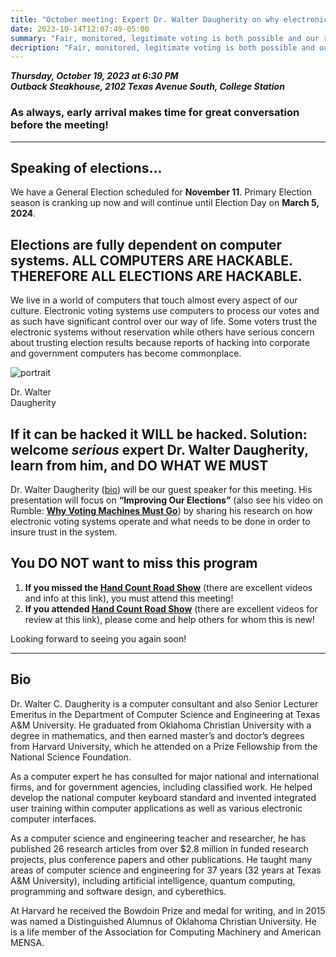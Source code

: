 ```yaml
---
title: "October meeting: Expert Dr. Walter Daugherity on why electronic voting systems must GO"
date: 2023-10-14T12:07:49-05:00
summary: "Fair, monitored, legitimate voting is both possible and our responsibility to accomplish. WE MUST ALL LEARN AND APPLY THIS CRUCIAL INFORMATION"
decription: "Fair, monitored, legitimate voting is both possible and our responsibility to accomplish. WE MUST ALL LEARN AND APPLY THIS CRUCIAL INFORMATION"
---
```


**_Thursday, October 19, 2023 at 6:30 PM_**  
**_<strong><span class="hilite">Outback Steakhouse</span></strong>, 2102 Texas Avenue South, College Station_**

### As always, early arrival makes time for great conversation before the meeting!

---

## Speaking of elections...

We have a General Election scheduled for **November 11**. Primary Election season is cranking up now and will continue until Election Day on **March 5, 2024**.    

## Elections are fully dependent on computer systems. <span class="hilite">ALL COMPUTERS ARE HACKABLE. THEREFORE ALL ELECTIONS ARE HACKABLE.</span> 

We live in a world of computers that touch almost every aspect of our culture. 
Electronic voting systems use computers to process our votes and as such have significant control over our way of life. Some voters trust the electronic systems without reservation while others have serious concern about trusting election results because reports of hacking into corporate and government computers has become commonplace.  

<div class="align-right" style="width:20%;">
<img src="/img/daugherity-photo.jpg" alt="portrait">  
<p>Dr. Walter Daugherity</p>
</div>

## If it can be hacked it WILL be hacked. Solution: <span class="hilite">welcome *serious* expert Dr. Walter Daugherity, learn from him, and DO WHAT WE MUST</span>

Dr. Walter Daugherity ([bio](#bio)) will be our guest speaker for this meeting. His presentation will focus on **“Improving Our Elections”** (also see his video on Rumble: **[Why Voting Machines Must Go](https://rumble.com/v1iz715-why-voting-machines-must-go.html)**) by sharing his research on how electronic voting systems operate and what needs to be done in order to insure trust in the system.    

## You DO NOT want to miss this program 

1. **If you missed the [Hand Count Road Show](https://www.bcsteaparty.com/post/2023-aug-hand-count-road-show/)** (there are excellent videos and info at this link), you must attend this meeting!
2. **If you attended [Hand Count Road Show](https://www.bcsteaparty.com/post/2023-aug-hand-count-road-show/)** (there are excellent videos for review at this link), please come and help others for whom this is new!

Looking forward to seeing you again soon!

---

<a name="bio" id="bio"></a>

## Bio

Dr. Walter C. Daugherity is a computer consultant and also Senior Lecturer Emeritus in the Department of Computer Science and Engineering at Texas A&M University. He graduated from Oklahoma Christian University with a degree in mathematics, and then earned master’s and doctor’s degrees from Harvard University, which he attended on a Prize Fellowship from the National Science Foundation.  

As a computer expert he has consulted for major national and international firms, and for government agencies, including classified work. He helped develop the national computer keyboard standard and invented integrated user training within computer applications as well as various electronic computer interfaces.  

As a computer science and engineering teacher and researcher, he has published 26 research articles from over $2.8 million in funded research projects, plus conference papers and other publications. He taught many areas of computer science and engineering for 37 years (32 years at Texas A&M University), including artificial intelligence, quantum computing, programming and software design, and cyberethics.  

At Harvard he received the Bowdoin Prize and medal for writing, and in 2015 was named a Distinguished Alumnus of Oklahoma Christian University. He is a life member of the Association for Computing Machinery and American MENSA.  